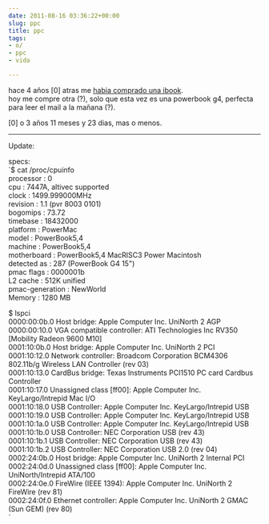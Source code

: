 ```yaml
---
date: 2011-08-16 03:36:22+00:00  
slug: ppc  
title: ppc  
tags:  
- o/  
- ppc  
- vida  

---
```

  
hace 4 años [0] atras me [habia comprado una ibook](http://bit.cyberdeck.pw/#/p/2007-08-24-ibook-nueva.markdown).  
hoy me compre otra (?), solo que esta vez es una powerbook g4, perfecta para leer el mail a la mañana (?).  
  
[0] o 3 años 11 meses y 23 dias, mas o menos.  
  
  
  
* * *  
  
  
  
Update:  
  
specs:  
`$ cat /proc/cpuinfo   
processor       : 0  
cpu             : 7447A, altivec supported  
clock           : 1499.999000MHz  
revision        : 1.1 (pvr 8003 0101)  
bogomips        : 73.72  
timebase        : 18432000  
platform        : PowerMac  
model           : PowerBook5,4  
machine         : PowerBook5,4  
motherboard     : PowerBook5,4 MacRISC3 Power Macintosh   
detected as     : 287 (PowerBook G4 15")  
pmac flags      : 0000001b  
L2 cache        : 512K unified  
pmac-generation : NewWorld  
Memory          : 1280 MB  
  
$ lspci  
0000:00:0b.0 Host bridge: Apple Computer Inc. UniNorth 2 AGP  
0000:00:10.0 VGA compatible controller: ATI Technologies Inc RV350 [Mobility Radeon 9600 M10]  
0001:10:0b.0 Host bridge: Apple Computer Inc. UniNorth 2 PCI  
0001:10:12.0 Network controller: Broadcom Corporation BCM4306 802.11b/g Wireless LAN Controller (rev 03)  
0001:10:13.0 CardBus bridge: Texas Instruments PCI1510 PC card Cardbus Controller  
0001:10:17.0 Unassigned class [ff00]: Apple Computer Inc. KeyLargo/Intrepid Mac I/O  
0001:10:18.0 USB Controller: Apple Computer Inc. KeyLargo/Intrepid USB  
0001:10:19.0 USB Controller: Apple Computer Inc. KeyLargo/Intrepid USB  
0001:10:1a.0 USB Controller: Apple Computer Inc. KeyLargo/Intrepid USB  
0001:10:1b.0 USB Controller: NEC Corporation USB (rev 43)  
0001:10:1b.1 USB Controller: NEC Corporation USB (rev 43)  
0001:10:1b.2 USB Controller: NEC Corporation USB 2.0 (rev 04)  
0002:24:0b.0 Host bridge: Apple Computer Inc. UniNorth 2 Internal PCI  
0002:24:0d.0 Unassigned class [ff00]: Apple Computer Inc. UniNorth/Intrepid ATA/100  
0002:24:0e.0 FireWire (IEEE 1394): Apple Computer Inc. UniNorth 2 FireWire (rev 81)  
0002:24:0f.0 Ethernet controller: Apple Computer Inc. UniNorth 2 GMAC (Sun GEM) (rev 80)  
`  
  
